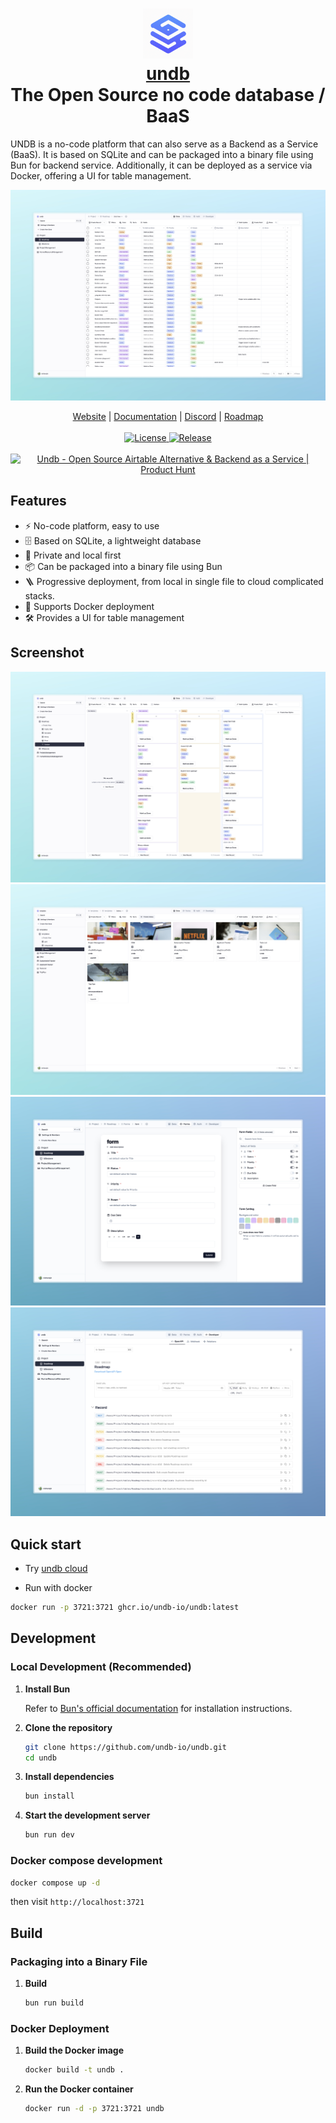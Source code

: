<h1 align="center" style="border-bottom: none">
    <div>
        <a href="https://undb.io">
            <img src="/docs/images/logo.png" width="80" />
            <br>
            undb
        </a>
    </div>
    The Open Source no code database / BaaS <br>
</h1>

UNDB is a no-code platform that can also serve as a Backend as a Service (BaaS). It is based on SQLite and can be packaged into a binary file using Bun for backend service. Additionally, it can be deployed as a service via Docker, offering a UI for table management.

![undb](./docs/images/intro.jpeg)

<div align="center">
    <a href="https://app.undb.io">Website</a> |
    <a href="https://docs.undb.io">Documentation</a> |
    <a href="https://discord.gg/3rcNdU3y3U">Discord</a> |
    <a href="https://app.undb.io/s/v/shrd0q2m4dyijmh">Roadmap</a>
</div>

<br />

<div align="center">
    <a href="https://github.com/undb-io/undb/blob/main/LICENSE">
        <img src="https://img.shields.io/github/license/undb-io/undb" alt="License">
    </a>
    <a href="https://github.com/undb-io/undb/releases">
        <img src="https://img.shields.io/github/v/release/undb-io/undb" alt="Release">
    </a>
</div>

<br />

<div align="center">
<a href="https://www.producthunt.com/posts/undb-2?embed=true&utm_source=badge-featured&utm_medium=badge&utm_souce=badge-undb&#0045;2" target="_blank"><img src="https://api.producthunt.com/widgets/embed-image/v1/featured.svg?post_id=485793&theme=light" alt="Undb - Open&#0032;Source&#0032;Airtable&#0032;Alternative&#0032;&#0038;&#0032;Backend&#0032;as&#0032;a&#0032;Service | Product Hunt" style="width: 250px; height: 54px;" width="250" height="54" /></a>
</div>

## Features

- ⚡ No-code platform, easy to use
- 🗄️ Based on SQLite, a lightweight database
- 🔐 Private and local first
- 📦 Can be packaged into a binary file using Bun
- 🪜 Progressive deployment, from local in single file to cloud complicated stacks.
- 🐳 Supports Docker deployment
- 🛠️ Provides a UI for table management

## Screenshot

![kanban](./docs/images/kanban.jpeg)
![gallery](./docs/images/gallery.jpeg)
![form](./docs/images/form.jpeg)
![openapi](./docs/images/openapi.jpeg)

## Quick start

- Try [undb cloud](https://app.undb.io)

- Run with docker

```bash
docker run -p 3721:3721 ghcr.io/undb-io/undb:latest
```

## Development

### Local Development (Recommended)

1. **Install Bun**

   Refer to [Bun's official documentation](https://bun.sh/docs) for installation instructions.

2. **Clone the repository**

   ```bash
   git clone https://github.com/undb-io/undb.git
   cd undb
   ```

3. **Install dependencies**

   ```bash
   bun install
   ```

4. **Start the development server**

   ```bash
   bun run dev
   ```

### Docker compose development

```bash
docker compose up -d
```

then visit `http://localhost:3721`

## Build

### Packaging into a Binary File

1. **Build**
   ```bash
   bun run build
   ```

### Docker Deployment

1. **Build the Docker image**

   ```bash
   docker build -t undb .
   ```

2. **Run the Docker container**

   ```bash
   docker run -d -p 3721:3721 undb
   ```
